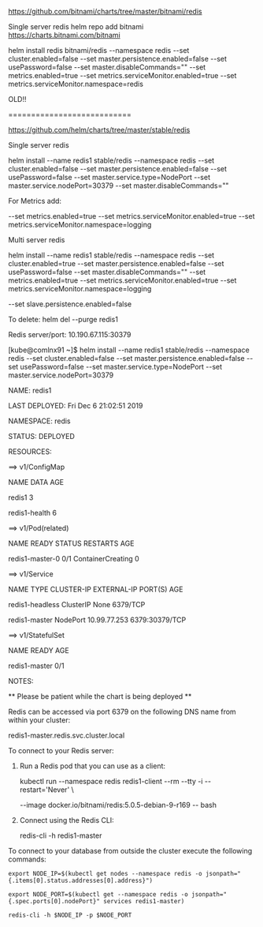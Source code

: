  

https://github.com/bitnami/charts/tree/master/bitnami/redis 

 

Single server redis 
helm repo add bitnami https://charts.bitnami.com/bitnami 

helm install  redis bitnami/redis --namespace redis --set cluster.enabled=false --set master.persistence.enabled=false --set usePassword=false  --set master.disableCommands="" --set metrics.enabled=true --set metrics.serviceMonitor.enabled=true --set metrics.serviceMonitor.namespace=redis 

 

 

OLD!! 

=========================== 

https://github.com/helm/charts/tree/master/stable/redis 

 

Single server redis 

helm install --name redis1 stable/redis --namespace redis --set cluster.enabled=false --set master.persistence.enabled=false --set usePassword=false  --set master.service.type=NodePort --set master.service.nodePort=30379 --set master.disableCommands="" 

 

For Metrics add: 

--set metrics.enabled=true --set metrics.serviceMonitor.enabled=true --set metrics.serviceMonitor.namespace=logging 

 

 

Multi server redis 

helm install --name redis1 stable/redis --namespace redis --set cluster.enabled=true --set master.persistence.enabled=false --set usePassword=false  --set master.disableCommands="" --set metrics.enabled=true --set metrics.serviceMonitor.enabled=true --set metrics.serviceMonitor.namespace=logging 

--set slave.persistence.enabled=false 

 

 

 

 
To delete: 
helm del --purge redis1 

 

Redis server/port: 10.190.67.115:30379 

 

 

[kube@comlnx91 ~]$ helm install --name redis1 stable/redis --namespace redis --set cluster.enabled=false --set master.persistence.enabled=false --set usePassword=false  --set master.service.type=NodePort --set master.service.nodePort=30379 

NAME:   redis1 

LAST DEPLOYED: Fri Dec  6 21:02:51 2019 

NAMESPACE: redis 

STATUS: DEPLOYED 

 

RESOURCES: 

==> v1/ConfigMap 

NAME           DATA  AGE 

redis1         3     <invalid> 

redis1-health  6     <invalid> 

 

==> v1/Pod(related) 

NAME             READY  STATUS             RESTARTS  AGE 

redis1-master-0  0/1    ContainerCreating  0         <invalid> 

 

==> v1/Service 

NAME             TYPE       CLUSTER-IP    EXTERNAL-IP  PORT(S)         AGE 

redis1-headless  ClusterIP  None          <none>       6379/TCP        <invalid> 

redis1-master    NodePort   10.99.77.253  <none>       6379:30379/TCP  <invalid> 

 

==> v1/StatefulSet 

NAME           READY  AGE 

redis1-master  0/1    <invalid> 

 

 

NOTES: 

** Please be patient while the chart is being deployed ** 

Redis can be accessed via port 6379 on the following DNS name from within your cluster: 

 

redis1-master.redis.svc.cluster.local 

 

 

 

To connect to your Redis server: 

 

1. Run a Redis pod that you can use as a client: 

 

   kubectl run --namespace redis redis1-client --rm --tty -i --restart='Never' \ 

 

   --image docker.io/bitnami/redis:5.0.5-debian-9-r169 -- bash 

 

2. Connect using the Redis CLI: 

   redis-cli -h redis1-master 

 

To connect to your database from outside the cluster execute the following commands: 

 

    export NODE_IP=$(kubectl get nodes --namespace redis -o jsonpath="{.items[0].status.addresses[0].address}") 

    export NODE_PORT=$(kubectl get --namespace redis -o jsonpath="{.spec.ports[0].nodePort}" services redis1-master) 

    redis-cli -h $NODE_IP -p $NODE_PORT 
